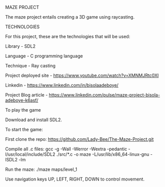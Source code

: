 MAZE PROJECT

The maze project entails creating a 3D game using raycasting.

TECHNOLOGIES

For this project, these are the technologies that will be used:

Library - SDL2

Language - C programming language

Technique - Ray casting

Project deployed site - https://www.youtube.com/watch?v=XMNMJRtc0XI 

Linkedin - https://www.linkedin.com/in/bisolaadeboye/ 

Project Blog article - https://www.linkedin.com/pulse/maze-project-bisola-adeboye-k6asf/ 

To play the game

Download and install SDL2.


To start the game: 

First clone the repo: https://github.com/Lady-Bee/The-Maze-Project.git

Compile all .c files: gcc -g -Wall -Werror -Wextra -pedantic -I/usr/local/include/SDL2 ./src/*.c -o maze -L/usr/lib/x86_64-linux-gnu -lSDL2 -lm

Run the maze: ./maze maps/level_1

Use navigation keys UP, LEFT, RIGHT, DOWN to control movement.



